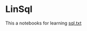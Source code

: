 # LinSql
This a notebooks for learning
[sql.txt](https://github.com/ZhangKarlman/LinSql/files/7134379/sql.txt)

